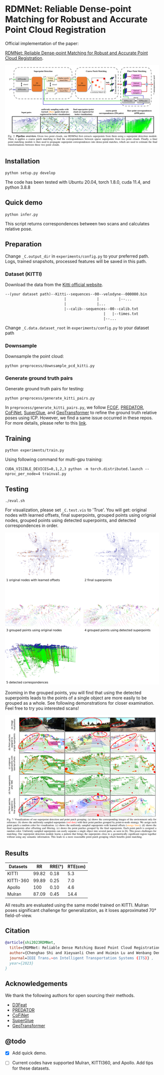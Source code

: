 # RDMNet: Reliable Dense-point Matching for Robust and Accurate Point Cloud Registration
Official implementation of the paper:

[RDMNet: Reliable Dense-point Matching for Robust and Accurate Point Cloud Registration](https://arxiv.org/pdf/2303.18084.pdf).

![pipeline](./assets/pipeline.png)



## Installation

```
python setup.py develop
```

The code has been tested with Ubuntu 20.04, torch 1.8.0, cuda 11.4, and python 3.8.8



## Quick demo

```
python infer.py
```

This script returns correspondences between two scans and calculates relative pose.



## Preparation

Change `_C.output_dir` in `experiments/config.py` to your preferred path. Logs, trained snapshots, processed features will be saved in this path.

### Dataset (KITTI)

Download the data from the [Kitti official website](http://www.cvlibs.net/datasets/kitti/eval_odometry.php). 

```text
--(your dataset path)--Kitti--sequences--00--velodyne--000000.bin
                           |              |         |--...
                           |              |...
                           |--calib--sequences--00--calib.txt
                                             |   |--times.txt
                                             |--...

```

Change `_C.data.dataset_root` in `experiments/config.py` to your dataset path

### Downsample

Downsample the point cloud:

```
python preprocess/downsample_pcd_kitti.py
```

### Generate ground truth pairs

Generate ground truth pairs for testing:

```
python preprocess/generate_kitti_pairs.py
```

In `preprocess/generate_kitti_pairs.py`, we follow [FCGF](https://github.com/chrischoy/FCGF), [PREDATOR](https://github.com/prs-eth/OverlapPredator), [CoFiNet](https://github.com/haoyu94/Coarse-to-fine-correspondences), [SuperGlue](https://github.com/magicleap/SuperGluePretrainedNetwork), and [GeoTransformer](https://github.com/qinzheng93/GeoTransformer) to refine the ground truth relative poses using ICP. However, we find a same issue occurred in these repos. For more details, please refer to this [link](./issue.md).



## Training

```
python experiments/train.py
```

Using following command for multi-gpu training:

```
CUDA_VISIBLE_DEVICES=0,1,2,3 python -m torch.distributed.launch --nproc_per_node=4 trainval.py
```



## Testing

```
./eval.sh
```

For visualization, please set `_C.test.vis` to 'True'. You will get: original nodes with learned offsets, final superpoints, grouped points using orignial nodes, grouped points using detected superpoints, and detected correspondences in order.

![vis](./assets/vis.png)

Zooming in the grouped points, you will find that using the detected superpoints leads to the points of a single object are more easily to be grouped as a whole. See following demonstrations for closer examination.  Feel free to try you interested scans! 

![vote_vis](./assets/vote_vis.png)



## Results

| Datasets  | RR    | RRE(°) | RTE(cm) |
| --------- | ----- | ------ | ------- |
| KITTI     | 99.82 | 0.18   | 5.3     |
| KITTI-360 | 99.89 | 0.25   | 7.0     |
| Apollo    | 100   | 0.10   | 4.6     |
| Mulran    | 87.09 | 0.45   | 14.4    |

All results are evaluated using the same model trained on KITTI. Mulran poses significant challenge for generalization, as it loses approximated 70° field-of-view.



## Citation

```bibtex
@article{shi2023RDMNet,
  title={RDMNet: Reliable Dense Matching Based Point Cloud Registration for Autonomous Driving},
  author={Chenghao Shi and Xieyuanli Chen and Huimin Lu and Wenbang Deng and Junhao Xiao and Bin Dai},
  journal=IEEE Trans.~on Intelligent Transportation Systems (ITS)} ,
  year={2023}
}
```



## Acknowledgements

 We thank the following authors for open sourcing their methods.

- [D3Feat](https://github.com/XuyangBai/D3Feat.pytorch)
- [PREDATOR](https://github.com/prs-eth/OverlapPredator)
- [CoFiNet](https://github.com/haoyu94/Coarse-to-fine-correspondences)
- [SuperGlue](https://github.com/magicleap/SuperGluePretrainedNetwork)
- [GeoTransformer](https://github.com/qinzheng93/GeoTransformer)



## @todo

- [x] Add quick demo.
- [ ] Current codes have supported Mulran, KITTI360, and Apollo. Add tips for these datasets.

